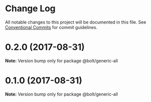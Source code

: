 # Change Log

All notable changes to this project will be documented in this file.
See [Conventional Commits](https://conventionalcommits.org) for commit guidelines.

<a name="0.2.0"></a>
# 0.2.0 (2017-08-31)




**Note:** Version bump only for package @bolt/generic-all

<a name="0.1.0"></a>
# 0.1.0 (2017-08-31)




**Note:** Version bump only for package @bolt/generic-all
